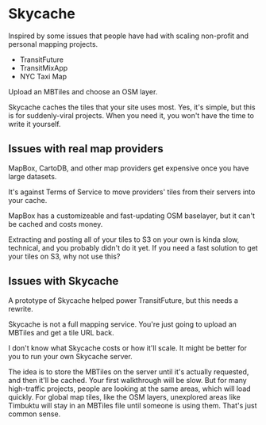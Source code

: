 # Skycache

Inspired by some issues that people have had with scaling non-profit and personal mapping projects.

* TransitFuture
* TransitMixApp
* NYC Taxi Map

Upload an MBTiles and choose an OSM layer.

Skycache caches the tiles that your site uses most. Yes, it's simple, but this is for suddenly-viral
projects. When you need it, you won't have the time to write it yourself.

## Issues with real map providers

MapBox, CartoDB, and other map providers get expensive once you have large datasets.

It's against Terms of Service to move providers' tiles from their servers into your cache.

MapBox has a customizeable and fast-updating OSM baselayer, but it can't be cached and costs money.

Extracting and posting all of your tiles to S3 on your own is kinda slow, technical, and you probably didn't
do it yet. If you need a fast solution to get your tiles on S3, why not use this?

## Issues with Skycache

A prototype of Skycache helped power TransitFuture, but this needs a rewrite.

Skycache is not a full mapping service. You're just going to upload an MBTiles and get a tile URL back.

I don't know what Skycache costs or how it'll scale. It might be better for you to run your own Skycache server.

The idea is to store the MBTiles on the server until it's actually requested, and then it'll be cached. Your
first walkthrough will be slow. But for many high-traffic projects, people are looking at the same areas, which
will load quickly. For global map tiles, like the OSM layers, unexplored areas like Timbuktu will stay in an
MBTiles file until someone is using them. That's just common sense.
